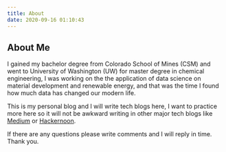 ```yaml
---
title: About
date: 2020-09-16 01:10:43
---
```



## About Me

I gained my bachelor degree from Colorado School of Mines (CSM) and went to University of Washington (UW) for master degree in chemical engineering, I was working on the the application of data science on material development and renewable energy, and that was the time I found how much data has changed our modern life. 

This is my personal blog and I will write tech blogs here, I want to practice more here so it will not be awkward writing in other major tech blogs like [Medium](https://medium.com/) or [Hackernoon](https://hackernoon.com/). 

If there are any questions please write comments and I will reply in time. Thank you.